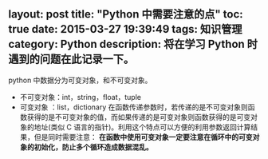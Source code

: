 layout: post
title: "Python 中需要注意的点"
toc: true
date: 2015-03-27 19:39:49
tags: 知识管理
category: Python
description: 将在学习 Python 时遇到的问题在此记录一下。
---

python 中数据分为可变对象，和不可变对象。
* 不可变对象：int，string，float，tuple
* 可变对象   ：list，dictionary
在函数传递参数时，若传递的是不可变对象则函数获得的是不可变对象的值，而如果传递的是可变对象则函数获得的是可变对象的地址(类似 C 语言的指针)。利用这个特点可以方便的利用参数返回计算结果，但是同时需要注意： **在函数中使用可变对象一定要注意在循环中的可变对象的初始化，防止多个循环造成数据混乱。**